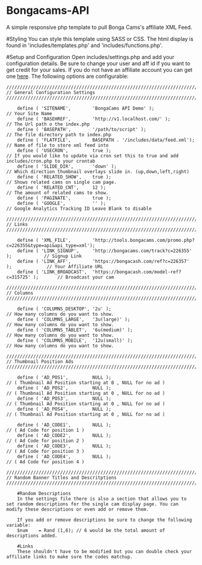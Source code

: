 # Bongacams-API
A simple responsive php template to pull Bonga Cams's affiliate XML Feed.

#Styling
You can style this template using SASS or CSS. The html display is found in 'includes/templates.php' and 'includes/functions.php'.

#Setup and Configuration
Open includes/settings.php and add your configuration details. Be sure to change your user and aff id if you want to get credit for your sales. If you do not have an affiliate account you can get one <a href="https://bongacash.com/ref?c=226357">here</a>. The following options are configurable:

	/////////////////////////////////////////////////////////////////////////////////////////////////////////////////////////////////
	// General Configuration Settings
	/////////////////////////////////////////////////////////////////////////////////////////////////////////////////////////////////

		define ( 'SITENAME',		'BongaCams API Demo' );								// Your Site Name
		define ( 'BASEHREF',		'http://v1.localhost.com/' );						// The Url path o the index.php
		define ( 'BASEPATH',		'/path/to/script' );								// The file directory path to index.php
		define ( 'FLATFILE',		BASEPATH . '/includes/data/feed.xml');				// Name of file to store xml feed into
		define ( 'USECRON',			true );												// If you would like to update via cron set this to true and add includes/cron.php to your crontab 
		define ( 'SLIDE_DIR',		'down' );											// Which direction thumbnail overlays slide in. (up,down,left,right)
		define ( 'RELATED_SHOW',	true );												// Shows related cams on single cam page.
		define ( 'RELATED_CNT', 	12 );												// The amount of related cams to show.
		define ( 'PAGINATE',		true );												
		define ( 'GOOGLE',			'' );												// Google Analytics Tracking ID Leave Blank to disable

	/////////////////////////////////////////////////////////////////////////////////////////////////////////////////////////////////
	// Links
	/////////////////////////////////////////////////////////////////////////////////////////////////////////////////////////////////

		define ( 'XML_FILE',		'http://tools.bongacams.com/promo.php?c=226355&type=api&api_type=xml');
		define ( 'LINK_SIGNUP',		'http://bongacams.com/track?c=226355' );			// Signup Link
		define ( 'LINK_AFF',		'https://bongacash.com/ref?c=226357' );				// Your Affiliate URL
		define ( 'LINK_BROADCAST',	'https://bongacash.com/model-ref?c=315725' );		// Broadcast your cam	

	/////////////////////////////////////////////////////////////////////////////////////////////////////////////////////////////////
	// Columns
	/////////////////////////////////////////////////////////////////////////////////////////////////////////////////////////////////	

		define ( 'COLUMNS_DESKTOP',	'2u' );												// How many columns do you want to show.
		define ( 'COLUMNS_LARGE',	'3u(large)' );										// How many columns do you want to show.
		define ( 'COLUMNS_TABLET',	'6u(medium)' );										// How many columns do you want to show.	
		define ( 'COLUMNS_MOBILE',	'12u(small)' );										// How many columns do you want to show.			

	/////////////////////////////////////////////////////////////////////////////////////////////////////////////////////////////////
	// Thumbnail Position Ads
	/////////////////////////////////////////////////////////////////////////////////////////////////////////////////////////////////	
	
		define ( 'AD_POS1',			NULL );										// ( Thumbnail Ad Position starting at 0 , NULL for no ad )
		define ( 'AD_POS2',			NULL );										// ( Thumbnail Ad Position starting at 0 , NULL for no ad )
		define ( 'AD_POS3',			NULL );										// ( Thumbnail Ad Position starting at 0 , NULL for no ad )
		define ( 'AD_POS4',			NULL );										// ( Thumbnail Ad Position starting at 0 , NULL for no ad )
		
		define ( 'AD_CODE1',		NULL );										// ( Ad Code for position 1 )
		define ( 'AD_CODE2',		NULL );										// ( Ad Code for position 2 )
		define ( 'AD_CODE3',		NULL );										// ( Ad Code for position 3 )
		define ( 'AD_CODE4',		NULL );										// ( Ad Code for position 4 )	

	/////////////////////////////////////////////////////////////////////////////////////////////////////////////////////////////////
	// Random Banner Titles and Descritptions
	/////////////////////////////////////////////////////////////////////////////////////////////////////////////////////////////////
		
		#Random Descriptions
		In the settings file there is also a section that allows you to set random descriptions for the single cam display page. You can modify these descriptions or even add or remove them.
		
		If you add or remove descriptions be sure to change the following variable:
		$num 	= Rand (1,6); // 6 would be the total amount of descriptions added.
		
		#Links
		These shouldn't have to be modified but you can double check your affiliate links to make sure the codes matchup.
